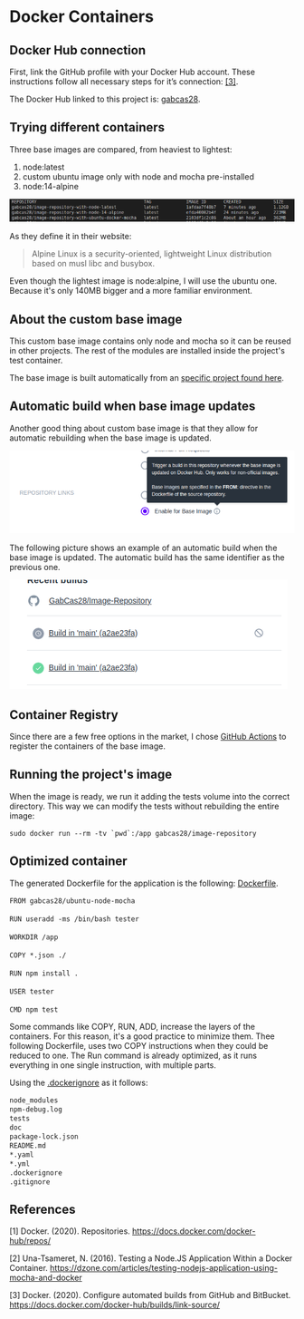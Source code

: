 # Docker Containers

## Docker Hub connection

First, link the GitHub profile with your Docker Hub account. These instructions follow all necessary steps for it’s connection: [[3]][automatic builds].

The Docker Hub linked to this project is: [gabcas28](https://hub.docker.com/repository/docker/gabcas28/).

## Trying different containers

Three base images are compared, from heaviest to lightest:

1. node:latest
2. custom ubuntu image only with node and mocha pre-installed
3. node:14-alpine

![Image comparison](./img/Image-size-comparison.png)

As they define it in their website:

> Alpine Linux is a security-oriented, lightweight Linux distribution based on musl libc and busybox.

Even though the lightest image is node:alpine, I will use the ubuntu one. Because it's only 140MB bigger and a more familiar environment.

## About the custom base image

This custom base image contains only node and mocha so it can be reused in other projects. The rest of the modules are installed inside the project's test container.

The base image is built automatically from an [specific project found here](https://github.com/GabCas28/ubuntu-node-mocha).

## Automatic build when base image updates

Another good thing about custom base image is that they allow for automatic rebuilding when the base image is updated.

![Trigger image build](./img/base-image-build.png)

The following picture shows an example of an automatic build when the base image is updated. The automatic build has the same identifier as the previous one.

![Automatic update](./img/automatic-update.png)

## Container Registry

Since there are a few free options in the market, I chose [GitHub Actions](https://github.com/GabCas28/ubuntu-node-mocha/actions/runs/429876969) to register the containers of the base image.

## Running the project's image

When the image is ready, we run it adding the tests volume into the correct directory. This way we can modify the tests without rebuilding the entire image:

    sudo docker run --rm -tv `pwd`:/app gabcas28/image-repository

## Optimized container

The generated Dockerfile for the application is the following: [Dockerfile](../Dockerfile).

    FROM gabcas28/ubuntu-node-mocha

    RUN useradd -ms /bin/bash tester

    WORKDIR /app

    COPY *.json ./ 

    RUN npm install .

    USER tester

    CMD npm test

Some commands like COPY, RUN, ADD, increase the layers of the containers. For this reason, it's a good practice to minimize them. Thee following Dockerfile, uses two COPY instructions when they could be reduced to one. The Run command is already optimized, as it runs everything in one single instruction, with multiple parts.

Using the  [.dockerignore](../.dockerignore) as it follows:

    node_modules
    npm-debug.log
    tests
    doc
    package-lock.json
    README.md
    *.yaml
    *.yml
    .dockerignore
    .gitignore

## References

[1] Docker. (2020). Repositories. https://docs.docker.com/docker-hub/repos/

[2] Una-Tsameret, N. (2016). Testing a Node.JS Application Within a Docker Container. https://dzone.com/articles/testing-nodejs-application-using-mocha-and-docker

[3] Docker. (2020). Configure automated builds from GitHub and BitBucket. https://docs.docker.com/docker-hub/builds/link-source/

[docker repos]:https://docs.docker.com/docker-hub/repos/
[testing node]:https://dzone.com/articles/testing-nodejs-application-using-mocha-and-docker
[automatic builds]:https://docs.docker.com/docker-hub/builds/link-source/
